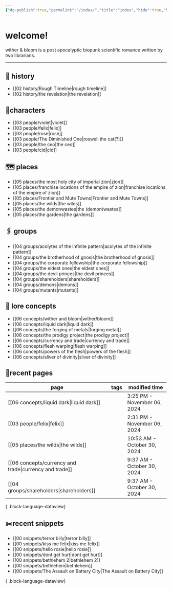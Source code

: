 ```yaml
---
{"dg-publish":true,"permalink":"/index/","title":"index","hide":true,"hideInGraph":true,"tags":["gardenEntry"],"created":"2024-08-07T09:02:57.000-05:00","updated":"2024-10-29T10:29:32.508-05:00"}
---
```


# welcome!
wither & bloom is a post apocalyptic biopunk scientific romance written by two librarians.


---
## 🏰 history
- [[02 history/Rough Timeline\|rough timeline]]
- [[02 history/the revelation\|the revelation]]
## 👫characters
- [[03 people/violet\|violet]]
- [[03 people/felix\|felix]]
- [[03 people/rose\|rose]]
- [[03 people/The Diminished One\|roswell the cat(?)]]
- [[03 people/the ceo\|the ceo]]
- [[03 people/cid\|cid]]
## 🗺️ places
- [[05 places/the most holy city of imperial zion\|zion]]
- [[05 places/franchise locations of the empire of zion\|franchise locations of the empire of zion]]
- [[05 places/Frontier and Mute Towns\|Frontier and Mute Towns]]
- [[05 places/the wilds\|the wilds]]
- [[05 places/the demonwastes\|the (demon)wastes]]
- [[05 places/the gardens\|the gardens]]
## 🖇️ groups
- [[04 groups/acolytes of the infinite pattern\|acolytes of the infinite pattern]]
- [[04 groups/the brotherhood of gnosis\|the brotherhood of gnosis]]
- [[04 groups/the corporate fellowship\|the corporate fellowship]]
- [[04 groups/the eldest ones\|the eldest ones]]
- [[04 groups/the devil princes\|the devil princes]]
- [[04 groups/shareholders\|shareholders]]
- [[04 groups/demons\|demons]]
- [[04 groups/mutants\|mutants]]
## 📖 lore concepts
- [[06 concepts/wither and bloom\|wither/bloom]]
- [[06 concepts/liquid dark\|liquid dark]]
- [[06 concepts/the forging of metals\|forging metal]]
- [[06 concepts/the prodigy project\|the prodigy project]]
- [[06 concepts/currency and trade\|currency and trade]]
- [[06 concepts/flesh warping\|flesh warping]]
- [[06 concepts/powers of the flesh\|powers of the flesh]]
- [[06 concepts/sliver of divinity\|sliver of divinity]]

## 📌recent pages
| page                                                      | tags      | modified time               |
| --------------------------------------------------------- | --------- | --------------------------- |
| [[06 concepts/liquid dark\|liquid dark]]               | <ul></ul> | 3:25 PM - November 06, 2024 |
| [[03 people/felix\|felix]]                             | <ul></ul> | 2:31 PM - November 06, 2024 |
| [[05 places/the wilds\|the wilds]]                     | <ul></ul> | 10:53 AM - October 30, 2024 |
| [[06 concepts/currency and trade\|currency and trade]] | <ul></ul> | 9:37 AM - October 30, 2024  |
| [[04 groups/shareholders\|shareholders]]               | <ul></ul> | 9:37 AM - October 30, 2024  |

{ .block-language-dataview}

## ✂️recent snippets
- [[00 snippets/terror billy\|terror billy]]
- [[00 snippets/kiss me felix\|kiss me felix]]
- [[00 snippets/hello rosie\|hello rosie]]
- [[00 snippets/dont get hurt\|dont get hurt]]
- [[00 snippets/bethlehem 2\|bethlehem 2]]
- [[00 snippets/bethlehem\|bethlehem]]
- [[00 snippets/The Assault on Battery City\|The Assault on Battery City]]

{ .block-language-dataview}